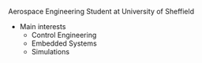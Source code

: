 Aerospace Engineering Student at University of Sheffield

- Main interests 
    - Control Engineering
    - Embedded Systems
    - Simulations



<!---
nikiexpo/nikiexpo is a ✨ special ✨ repository because its `README.md` (this file) appears on your GitHub profile.
You can click the Preview link to take a look at your changes.
--->

